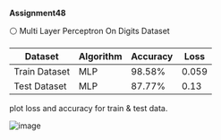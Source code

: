  **Assignment48**

⚪ Multi Layer Perceptron On Digits Dataset

| Dataset       | Algorithm   | Accuracy | Loss      |
| -------       | ---         | ---      | -----     |
| Train Dataset |    MLP      | 98.58%   | 0.059     |
| Test Dataset  |    MLP      | 87.77%   | 0.13      |


 
plot loss and accuracy for train & test data.

![image](https://github.com/SajedehGharabadian/Machine_Learning_Pylearn7/assets/76538787/9765988e-0190-43be-92b0-4fe7477a09a4)
